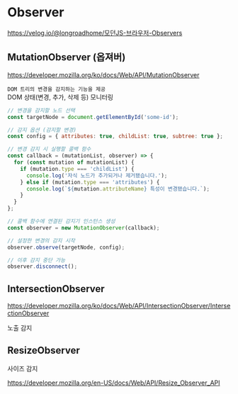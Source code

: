 # Observer

https://velog.io/@longroadhome/모던JS-브라우저-Observers

## MutationObserver (옵져버)

https://developer.mozilla.org/ko/docs/Web/API/MutationObserver

`DOM 트리의 변경을 감지하는 기능을 제공`  
DOM 상태(변경, 추가, 삭제 등) 모니터링

```javascript
// 변경을 감지할 노드 선택
const targetNode = document.getElementById('some-id');

// 감지 옵션 (감지할 변경)
const config = { attributes: true, childList: true, subtree: true };

// 변경 감지 시 실행할 콜백 함수
const callback = (mutationList, observer) => {
  for (const mutation of mutationList) {
    if (mutation.type === 'childList') {
      console.log('자식 노드가 추가되거나 제거됐습니다.');
    } else if (mutation.type === 'attributes') {
      console.log(`${mutation.attributeName} 특성이 변경됐습니다.`);
    }
  }
};

// 콜백 함수에 연결된 감지기 인스턴스 생성
const observer = new MutationObserver(callback);

// 설정한 변경의 감지 시작
observer.observe(targetNode, config);

// 이후 감지 중단 가능
observer.disconnect();
```

## IntersectionObserver

https://developer.mozilla.org/ko/docs/Web/API/IntersectionObserver/IntersectionObserver

노출 감지

## ResizeObserver

사이즈 감지

https://developer.mozilla.org/en-US/docs/Web/API/Resize_Observer_API
